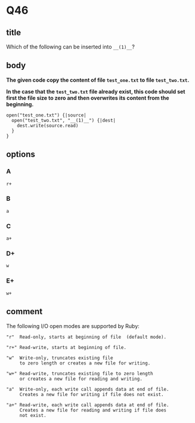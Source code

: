 # Q46

## title

Which of the following can be inserted into `__(1)__`?

## body

**The given code copy the content of file `test_one.txt` to file `test_two.txt`.**

**In the case that the `test_two.txt` file already exist, this code should set first the file size to zero and then overwrites its content from the beginning.**

```
open("test_one.txt") {|source|
  open("test_two.txt", "__(1)__") {|dest|
    dest.write(source.read)
  }
}
```

## options

### A

`r+`

### B

`a`

### C

`a+`

### D+

`w`

### E+

`w+`

## comment

The following I/O open modes are supported by Ruby:

```
"r"  Read-only, starts at beginning of file  (default mode).

"r+" Read-write, starts at beginning of file.

"w"  Write-only, truncates existing file
     to zero length or creates a new file for writing.

"w+" Read-write, truncates existing file to zero length
     or creates a new file for reading and writing.

"a"  Write-only, each write call appends data at end of file.
     Creates a new file for writing if file does not exist.

"a+" Read-write, each write call appends data at end of file.
     Creates a new file for reading and writing if file does
     not exist.
```
